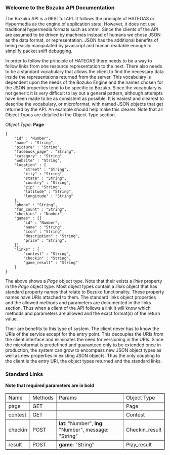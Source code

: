 ### Welcome to the Bozuko API Documentation

The Bozuko API is a RESTful API. It follows the principle of HATEOAS or Hypermedia as the engine of application state. However, it does not use traditional hypermedia formats such as xhtml. Since the clients of the API are assumed to be driven by machines instead of humans we chose JSON as the data format, or representation. JSON has the additional benefits of being easily manipulated by javascript and human readable enough to simplify packet sniff debugging.

In order to follow the principle of HATEOAS there needs to be a way to follow links from one resource representation to the next. There also needs to be a standard vocabulary that allows the client to find the necessary data inside the representaions returned from the server. This vocabulary is dependent upon the needs of the Bozuko Engine and the names chosen for the JSON properties tend to be specific to Bozuko. Since the vocabulary is not generic it is very difficult to lay out a general pattern, although attempts have been made to be as consistent as possible. It is easiest and clearest to describe the vocabulary, or microformat, with named JSON objects that get returned by the API. An example should help make this clearer. Note that all Object Types are detailed in the Object Type section.

*Object Type*: **Page**

    {
        "id" : "Number",
        "name" : "String",
        "picture" : "String",
        "facebook_page" : "String",
        "category" : "String",
        "website" : "String",
        "location" : {
            "street" : "String",
            "city" : "String",
            "state" : "String",
            "country" : "String",
            "zip" : "String",
            "latitude" : "String",
            "longitude" : "String"
        },
        "phone" : "String",
        "fan_count" : "String",
        "checkins" : "Number",
        "games" : [{
            "id" : "Number",
            "name" : "String",
            "icon" : "String",
            "description" : "String",
            "prize" : "String",
        }],
        "links" : {
            "contest" : "String",
            "checkin" : "String",
            "game_result" : "String"
        }       
    }

The above shows a *Page* object type. Note that their exists a *links* property in the *Page* object type.  Most object types contain a *links* object that has standard property names that relate to Bozuko functionality. These property names have URIs attached to them. The standard links object properties and the allowed methods and parameters are documented in the links section. Thus when a client of the API follows a link it will know which methods and parameters are allowed and the exact format(s) of the return value.


Their are benefits to this type of system. The client never has to know the URIs of the service except for the entry point. This decouples the URIs from the client interface and eliminates the need for versioning in the URIs. Since the microformat is predefined and guaranteed only to be extended once in production, the system can grow to encompass new JSON object types as well as new properties in existing JSON objects. Thus the only coupling to the client is the entry URI, the object types returned and the standard links.

### Standard Links

**Note that required parameters are in bold**

<table border=1>
    <tr>
    <b>
        <td>Name</td>
        <td>Methods</td>
        <td>Params</td>
        <td>Object Type</td>
   </b>
   </tr>
   <tr>
       <td>page</td>
       <td>GET</td>
       <td></td>
       <td>Page</dt>
   </tr>
   <tr>
       <td>contest</td>
       <td>GET</td>
       <td></td>
       <td>Contest</td>
   </tr>
   <tr>
       <td>checkin</td>
       <td>POST</td>
       <td><b>lat</b>: "Number", <b>lng</b>: "Number", message: "String"</td>
       <td>Checkin_result</td>
   </tr>
   <tr>
      <td>result</td>
      <td>POST</td>
      <td><b>game</b>: "String"</td>
      <td>Play_result</td>
   </tr>
</table>


